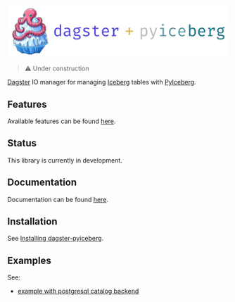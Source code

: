 ![dagster-pyiceberg](docs/assets/dagster-pyiceberg-main.png)

> ⚠️ Under construction

[Dagster](https://dagster.io/) IO manager for managing [Iceberg](https://iceberg.apache.org/) tables with [PyIceberg](https://github.com/apache/iceberg-python).

## Features

Available features can be found [here](https://jasperhg90.github.io/dagster-pyiceberg/features/).

## Status

This library is currently in development.

## Documentation

Documentation can be found [here](https://jasperhg90.github.io/dagster-pyiceberg/).

## Installation

See [Installing dagster-pyiceberg](https://jasperhg90.github.io/dagster-pyiceberg/installation/).

## Examples

See:

- [example with postgresql catalog backend](https://github.com/JasperHG90/dagster-pyiceberg-example-postgres)
